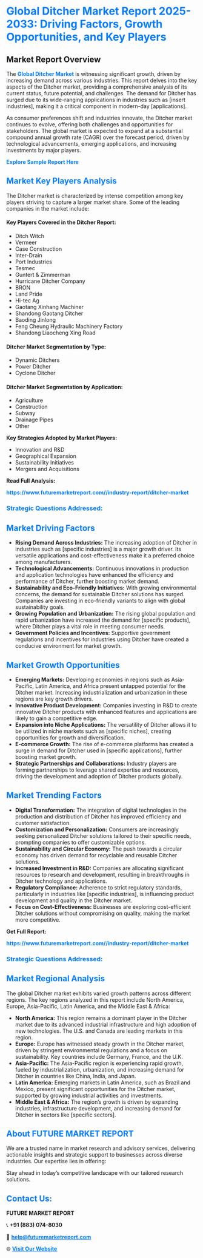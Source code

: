 <h1 style="color: #007BFF;">Global Ditcher Market Report 2025-2033: Driving Factors, Growth Opportunities, and Key Players</h1>

<section id="overview">
<h2>Market Report Overview</h2>
<p>The <a href="https://www.futuremarketreport.com//industry-report/ditcher-market" style="color: #007BFF; text-decoration: none;"><strong>Global Ditcher Market</strong></a> is witnessing significant growth, driven by increasing demand across various industries. This report delves into the key aspects of the Ditcher market, providing a comprehensive analysis of its current status, future potential, and challenges. The demand for Ditcher has surged due to its wide-ranging applications in industries such as [insert industries], making it a critical component in modern-day [applications].</p>
<p>As consumer preferences shift and industries innovate, the Ditcher market continues to evolve, offering both challenges and opportunities for stakeholders. The global market is expected to expand at a substantial compound annual growth rate (CAGR) over the forecast period, driven by technological advancements, emerging applications, and increasing investments by major players.</p>
</section>

<section id="overview">
<p><a href="https://www.futuremarketreport.com//request-sample/reportId=88883" style="color: #007BFF; text-decoration: none;"><strong>Explore Sample Report Here</strong></a></p>
</section>

<section id="key-players">
<h2 style="color: #007BFF;">Market Key Players Analysis</h2>
<p>The Ditcher market is characterized by intense competition among key players striving to capture a larger market share. Some of the leading companies in the market include:</p>
<h4>Key Players Covered in the Ditcher Report:</h4>
<ul><li>Ditch Witch</li><li>Vermeer</li><li>Case Construction</li><li>Inter-Drain</li><li>Port Industries</li><li>Tesmec</li><li>Guntert &amp; Zimmerman</li><li>Hurricane Ditcher Company</li><li>BRON</li><li>Land Pride</li><li>Hi-tec Ag</li><li>Gaotang Xinhang Machiner</li><li>Shandong Gaotang Ditcher</li><li>Baoding Jinlong</li><li>Feng Cheung Hydraulic Machinery Factory</li><li>Shandong Liaocheng Xing Road</li></ul>
<h4>Ditcher Market Segmentation by Type:</h4>
<ul><li>Dynamic Ditchers</li><li>Power Ditcher</li><li>Cyclone Ditcher</li></ul>

<h4>Ditcher Market Segmentation by Application:</h4>
<ul><li>Agriculture</li><li>Construction</li><li>Subway</li><li>Drainage Pipes</li><li>Other</li></ul>
<p><strong>Key Strategies Adopted by Market Players:</strong></p>
<ul>
<li>Innovation and R&D</li>
<li>Geographical Expansion</li>
<li>Sustainability Initiatives</li>
<li>Mergers and Acquisitions</li>
</ul>
</section>

<section>
<p><strong>Read Full Analysis: </strong></p><a href="https://www.futuremarketreport.com//industry-report/ditcher-market" style="color: #007BFF; text-decoration: none;"><strong>https://www.futuremarketreport.com//industry-report/ditcher-market</strong></a>
<h3 style="color: #007BFF;">Strategic Questions Addressed:</h3>
</section>

<section id="driving-factors">
<h2 style="color: #007BFF;">Market Driving Factors</h2>
<ul>
<li><strong>Rising Demand Across Industries:</strong> The increasing adoption of Ditcher in industries such as [specific industries] is a major growth driver. Its versatile applications and cost-effectiveness make it a preferred choice among manufacturers.</li>
<li><strong>Technological Advancements:</strong> Continuous innovations in production and application technologies have enhanced the efficiency and performance of Ditcher, further boosting market demand.</li>
<li><strong>Sustainability and Eco-Friendly Initiatives:</strong> With growing environmental concerns, the demand for sustainable Ditcher solutions has surged. Companies are investing in eco-friendly variants to align with global sustainability goals.</li>
<li><strong>Growing Population and Urbanization:</strong> The rising global population and rapid urbanization have increased the demand for [specific products], where Ditcher plays a vital role in meeting consumer needs.</li>
<li><strong>Government Policies and Incentives:</strong> Supportive government regulations and incentives for industries using Ditcher have created a conducive environment for market growth.</li>
</ul>
</section>

<section id="growth-opportunities">
<h2 style="color: #007BFF;">Market Growth Opportunities</h2>
<ul>
<li><strong>Emerging Markets:</strong> Developing economies in regions such as Asia-Pacific, Latin America, and Africa present untapped potential for the Ditcher market. Increasing industrialization and urbanization in these regions are key growth drivers.</li>
<li><strong>Innovative Product Development:</strong> Companies investing in R&D to create innovative Ditcher products with enhanced features and applications are likely to gain a competitive edge.</li>
<li><strong>Expansion into Niche Applications:</strong> The versatility of Ditcher allows it to be utilized in niche markets such as [specific niches], creating opportunities for growth and diversification.</li>
<li><strong>E-commerce Growth:</strong> The rise of e-commerce platforms has created a surge in demand for Ditcher used in [specific applications], further boosting market growth.</li>
<li><strong>Strategic Partnerships and Collaborations:</strong> Industry players are forming partnerships to leverage shared expertise and resources, driving the development and adoption of Ditcher products globally.</li>
</ul>
</section>

<section id="trending-factors">
<h2 style="color: #007BFF;">Market Trending Factors</h2>
<ul>
<li><strong>Digital Transformation:</strong> The integration of digital technologies in the production and distribution of Ditcher has improved efficiency and customer satisfaction.</li>
<li><strong>Customization and Personalization:</strong> Consumers are increasingly seeking personalized Ditcher solutions tailored to their specific needs, prompting companies to offer customizable options.</li>
<li><strong>Sustainability and Circular Economy:</strong> The push towards a circular economy has driven demand for recyclable and reusable Ditcher solutions.</li>
<li><strong>Increased Investment in R&D:</strong> Companies are allocating significant resources to research and development, resulting in breakthroughs in Ditcher technology and applications.</li>
<li><strong>Regulatory Compliance:</strong> Adherence to strict regulatory standards, particularly in industries like [specific industries], is influencing product development and quality in the Ditcher market.</li>
<li><strong>Focus on Cost-Effectiveness:</strong> Businesses are exploring cost-efficient Ditcher solutions without compromising on quality, making the market more competitive.</li>
</ul>
</section>

<section>
<p><strong>Get Full Report: </strong></p><a href="https://www.futuremarketreport.com//industry-report/ditcher-market" style="color: #007BFF; text-decoration: none;"><strong>https://www.futuremarketreport.com//industry-report/ditcher-market</strong></a>
<h3 style="color: #007BFF;">Strategic Questions Addressed:</h3>
</section>


<section id="regional-analysis">
<h2 style="color: #007BFF;">Market Regional Analysis</h2>
<p>The global Ditcher market exhibits varied growth patterns across different regions. The key regions analyzed in this report include North America, Europe, Asia-Pacific, Latin America, and the Middle East & Africa:</p>
<ul>
<li><strong>North America:</strong> This region remains a dominant player in the Ditcher market due to its advanced industrial infrastructure and high adoption of new technologies. The U.S. and Canada are leading markets in this region.</li>
<li><strong>Europe:</strong> Europe has witnessed steady growth in the Ditcher market, driven by stringent environmental regulations and a focus on sustainability. Key countries include Germany, France, and the U.K.</li>
<li><strong>Asia-Pacific:</strong> The Asia-Pacific region is experiencing rapid growth, fueled by industrialization, urbanization, and increasing demand for Ditcher in countries like China, India, and Japan.</li>
<li><strong>Latin America:</strong> Emerging markets in Latin America, such as Brazil and Mexico, present significant opportunities for the Ditcher market, supported by growing industrial activities and investments.</li>
<li><strong>Middle East & Africa:</strong> The region’s growth is driven by expanding industries, infrastructure development, and increasing demand for Ditcher in sectors like [specific sectors].</li>
</ul>
</section>

<footer>
<h2 style="color: #007BFF;">About FUTURE MARKET REPORT</h2>
<p>We are a trusted name in market research and advisory services, delivering actionable insights and strategic support to businesses across diverse industries. Our expertise lies in offering:</p>

<p>Stay ahead in today’s competitive landscape with our tailored research solutions.</p>

<h2 style="color: #007BFF;">Contact Us:</h2>
<p><strong>FUTURE MARKET REPORT</strong></p>
<p>📞 <strong>+91 (883) 074-8030</strong></p>
<p>📧 <strong><a href="mailto:help@futuremarketreport.com" style="color: #007BFF;">help@futuremarketreport.com</a></strong></p>
<p>🌐 <strong><a href="https://www.futuremarketreport.com/" style="color: #007BFF;">Visit Our Website</a></strong></p>
</footer>